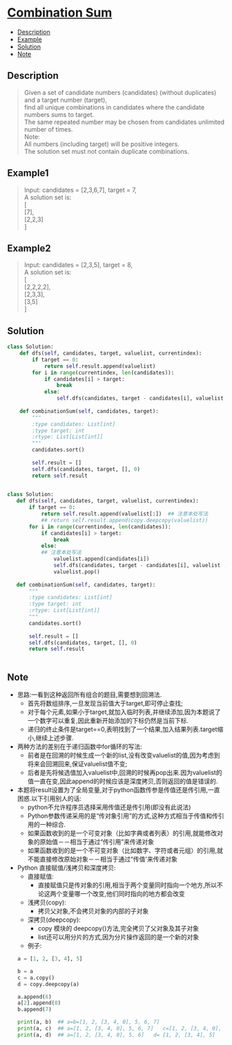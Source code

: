 # [Combination Sum](https://leetcode.com/problems/combination-sum/description/)

<!-- GFM-TOC -->
* <a href="#Description">Description</a>
* <a href="#Example">Example</a>
* <a href="#Solution">Solution</a>
* <a href="#Note">Note</a>
<!-- GFM-TOC -->


## <a name="Description">Description</a>
>Given a set of candidate numbers (candidates) (without duplicates) and a target number (target), </br>
find all unique combinations in candidates where the candidate numbers sums to target.</br>
The same repeated number may be chosen from candidates unlimited number of times.</br>
Note:</br>
All numbers (including target) will be positive integers.</br>
The solution set must not contain duplicate combinations.</br>

## <a name="Example">Example1</a>
>Input: candidates = [2,3,6,7], target = 7,</br>
A solution set is:</br>
[</br>
  [7],</br>
  [2,2,3]</br>
]</br>

## <a name="Example">Example2</a>
>Input: candidates = [2,3,5], target = 8,</br>
A solution set is:</br>
[</br>
  [2,2,2,2],</br>
  [2,3,3],</br>
  [3,5]</br>
]</br>

## <a name="Solution">Solution</a>
```python
class Solution:
    def dfs(self, candidates, target, valuelist, currentindex):
        if target == 0:
            return self.result.append(valuelist)        
        for i in range(currentindex, len(candidates)):
            if candidates[i] > target:
                break
            else:
                self.dfs(candidates, target - candidates[i], valuelist + [candidates[i]], i)  
                
    def combinationSum(self, candidates, target):
        """
        :type candidates: List[int] 
        :type target: int
        :rtype: List[List[int]]
        """
        candidates.sort()
        
        self.result = []
        self.dfs(candidates, target, [], 0)
        return self.result
 
 ```
 ```python
class Solution:
    def dfs(self, candidates, target, valuelist, currentindex):
        if target == 0:
            return self.result.append(valuelist[:])  ## 注意本处写法 
            ## return self.result.append(copy.deepcopy(valuelist))
        for i in range(currentindex, len(candidates)):
            if candidates[i] > target:
                break
            else:
            ## 注意本处写法
                valuelist.append(candidates[i])
                self.dfs(candidates, target - candidates[i], valuelist , i) 
                valuelist.pop()
                
    def combinationSum(self, candidates, target):
        """
        :type candidates: List[int] 
        :type target: int
        :rtype: List[List[int]]
        """
        candidates.sort()
        
        self.result = []
        self.dfs(candidates, target, [], 0)
        return self.result
        
 ```
## <a name="Note">Note</a>
* 思路:一看到这种返回所有组合的题目,需要想到回溯法.
  * 首先将数组排序,一旦发现当前值大于target,即可停止查找;
  * 对于每个元素,如果小于target,就加入临时列表,并继续添加,因为本题说了一个数字可以重复,因此重新开始添加的下标仍然是当前下标.
  * 递归的终止条件是target==0,表明找到了一个结果,加入结果列表.target缩小,继续上述步骤.
* 两种方法的差别在于递归函数中for循环的写法:
  * 前者是在回溯的时候生成一个新的list,没有改变valuelist的值,因为考虑到将来会回溯回来,保证valuelist值不变;
  * 后者是先将候选值加入valuelist中,回溯的时候再pop出来.因为valuelist的值一直在变,因此append的时候应该是深度拷贝,否则返回的值是错误的.
* 本题将result设置为了全局变量,对于python函数传参是传值还是传引用,一直困惑.以下引用别人的话:
  * python不允许程序员选择采用传值还是传引用(即没有此说法)
  * Python参数传递采用的是“传对象引用”的方式,这种方式相当于传值和传引用的一种综合.
  * 如果函数收到的是一个可变对象（比如字典或者列表）的引用,就能修改对象的原始值－－相当于通过“传引用”来传递对象
  * 如果函数收到的是一个不可变对象（比如数字、字符或者元组）的引用,就不能直接修改原始对象－－相当于通过“传值'来传递对象
* Python 直接赋值/浅拷贝和深度拷贝:
  * 直接赋值:
    * 直接赋值只是传对象的引用,相当于两个变量同时指向一个地方,所以不论这两个变量哪一个改变,他们同时指向的地方都会改变
  * 浅拷贝(copy):
    * 拷贝父对象,不会拷贝对象的内部的子对象
  * 深拷贝(deepcopy): 
    * copy 模块的 deepcopy()方法,完全拷贝了父对象及其子对象
    * list还可以用分片的方式,因为分片操作返回的是一个新的对象
  * 例子:
   ```python
   a = [1, 2, [3, 4], 5]
   
   b = a  
   c = a.copy()
   d = copy.deepcopy(a)
   
   a.append(6)
   a[2].append(0)
   b.append(7)
   
   print(a, b)  ## a=b=[1, 2, [3, 4, 0], 5, 6, 7]
   print(a, c)  ## a=[1, 2, [3, 4, 0], 5, 6, 7]   c=[1, 2, [3, 4, 0], 5] 
   print(a, d)  ## a=[1, 2, [3, 4, 0], 5, 6]   d= [1, 2, [3, 4], 5]
   ```




